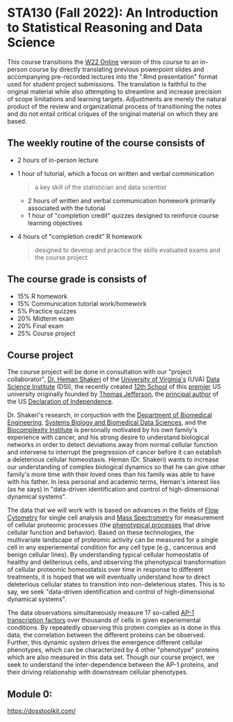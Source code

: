 

# STA130 (Fall 2022): An Introduction to Statistical Reasoning and Data Science

This course transitions the [W22 Online](https://q.utoronto.ca/courses/253019) version of this course to an in-person course by directly translating previous powerpoint slides and accompanying pre-recorded lectures into the ".Rmd presentation" format used for student project submissions. The translation is faithful to the original material while also attempting to streamline and increase precision of scope limitations and learning targets. Adjustments are merely the natural product of the review and organizational process of transitioning the notes and do not entail critical criques of the original material on which they are based.

## The weekly routine of the course consists of
- 2 hours of in-person lecture
- 1 hour of tutorial, which a focus on written and verbal comminication

  > a key skill of the statistician and data scientist
  
  - 2 hours of written and verbal communication homework primarily associated with the tutorial 
  - 1 hour of "completion credit" quizzes designed to reinforce course learning objectives
  
- 4 hours of "completion credit" R homework

  > designed to develop and practice the skills evaluated exams and the course project

## The course grade is consists of
- 15% R homework
- 15% Communication tutorial work/homework
- 5% Practice quizzes
- 20% Midterm exam
- 20% Final exam
- 25% Course project

## Course project

The course project will be done in consultation with our "project collaborator", [Dr. Heman Shakeri](https://datascience.virginia.edu/people/heman-shakeri) of the [University of Virginia's](https://www.virginia.edu/) (UVA) [Data Science Institute](https://datascience.virginia.edu/) (DSI), the recently created [12th School](https://datascience.virginia.edu/pages/uva-plans-new-school-data-science) of this [premier](https://www.usnews.com/best-colleges/uva-6968/overall-rankings) US university originally founded by [Thomas Jefferson](https://www.virginia.edu/aboutuva), the [principal author](https://en.wikipedia.org/wiki/Thomas_Jefferson) of the US [Declaration of Independence](https://en.wikipedia.org/wiki/United_States_Declaration_of_Independence).

Dr. Shakeri's research, in conjuction with the [Department of Biomedical Engineering](https://engineering.virginia.edu/departments/biomedical-engineering),
[Systems Biology and Biomedical Data Sciences](https://engineering.virginia.edu/departments/biomedical-engineering/research/systems-biology-and-biomedical-data-sciences),
and the [Biocomplexity Institute](https://biocomplexity.virginia.edu/systems-biology-and-bioinformatics-0) is personally motivated by his own family's experience with cancer, and his strong desire to understand biological networks in order to detect deviations away from normal cellular function and intervene to interrupt the pregression of cancer before it can establish a deleterious cellular homeostasis. Heman (Dr. Shakeri) wants to increase our understanding of complex biological dynamics so that he can give other family's more time with their loved ones than his family was able to have with his father. In less personal and academic terms, Heman's interest lies (as he says) in "data-driven identification and control of high-dimensional dynamical systems".

The data that we will work with is based on advances in the fields of [Flow Cytometry](https://www.ncbi.nlm.nih.gov/pmc/articles/PMC5939936/) for single cell analysis and [Mass Spectrometry](https://www.broadinstitute.org/technology-areas/what-mass-spectrometry) for measurement of cellular proteomic processes (the [phenotypical processes](https://en.wikipedia.org/wiki/Central_dogma_of_molecular_biology) that drive cellular function and behavior). Based on these technologies, the multivariate landscape of proteomic activity can be measured for a single cell in any experiemental condition for any cell type (e.g., cancerous and benign cellular lines). By understanding typical cellular homeostatis of healthy and deliterious cells, and observing the phenotypical transformation of cellular proteomic homeostatsis over time in response to different treatments, it is hoped that we will eventually understand how to direct deleterious cellular states to transition into non-deleterious states. This is to say, we seek "data-driven identification and control of high-dimensional dynamical systems".

The data observations simultaneously measure 17 so-called [AP-1 transcription factors](https://en.wikipedia.org/wiki/AP-1_transcription_factor) over thousands of cells in given experiemental conditions. By repeatedly observing this protein complex as is done in this data, the correlation between the different proteins can be observed. Further, this dynamic system drives the emergence different cellular phenotypes, which can be characterized by 4 other "phenotype" proteins which are also measured in this data set. Though our course project, we seek to understand the inter-dependence between the AP-1 proteins, and their driving relationship with downstream cellular phenotypes.


## Module 0:


https://dosstoolkit.com/